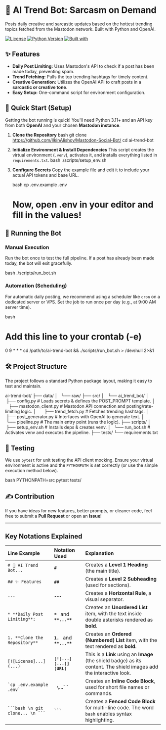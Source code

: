 # 🤖 AI Trend Bot: Sarcasm on Demand

Posts daily creative and sarcastic updates based on the hottest trending topics fetched from the Mastodon network. Built with Python and OpenAI.

[![License](https://img.shields.io/badge/License-MIT-blue.svg)](https://opensource.org/licenses/MIT)
[![Python Version](https://img.shields.io/badge/Python-3.11%2B-blue)](https://www.python.org/)
[![Built with](https://img.shields.io/badge/Built%20with-GPT--3.5--Turbo-brightgreen)](https://openai.com/)



## ✨ Features

* **Daily Post Limiting:** Uses Mastodon's API to check if a post has been made today, preventing spam.
* **Trend Fetching:** Pulls the top trending hashtags for timely content.
* **Creative Generation:** Utilizes the OpenAI API to craft posts in a **sarcastic or creative tone**.
* **Easy Setup:** One-command script for environment configuration.



## 🚀 Quick Start (Setup)

Getting the bot running is quick! You'll need Python 3.11+ and an API key from both **OpenAI** and your chosen **Mastodon instance**.

1.  **Clone the Repository**
    bash
    git clone https://github.com/IlkinAlishov/Mastodon-Social-Bot/
    cd ai-trend-bot
    
2.  **Initialize Environment & Install Dependencies**
    This script creates the virtual environment (`.venv`), activates it, and installs everything listed in `requirements.txt`.
    bash
    ./scripts/setup_env.sh
    
3.  **Configure Secrets**
    Copy the example file and edit it to include your actual API tokens and base URL.

    bash
    cp .env.example .env
    # Now, open .env in your editor and fill in the values!
    



## 🏃 Running the Bot

### Manual Execution

Run the bot once to test the full pipeline. If a post has already been made today, the bot will exit gracefully.

bash
./scripts/run_bot.sh


### Automation (Scheduling)

For automatic daily posting, we recommend using a scheduler like `cron` on a dedicated server or VPS. Set the job to run once per day (e.g., at 9:00 AM server time).

bash
# Add this line to your crontab (-e)
0 9 * * * cd /path/to/ai-trend-bot && ./scripts/run_bot.sh > /dev/null 2>&1




## 🛠️ Project Structure

The project follows a standard Python package layout, making it easy to test and maintain.


ai-trend-bot/
├── data/
│   └── raw/
├── src/
│   └── ai_trend_bot/
│       ├── config.py             # Loads secrets & defines the POST_PROMPT template.
│       ├── mastodon_client.py    # Mastodon API connection and posting/rate-limiting logic.
│       ├── trend_fetch.py        # Fetches trending hashtags.
│       ├── post_generator.py     # Interfaces with OpenAI to generate text.
│       └── pipeline.py           # The main entry point (runs the logic).
├── scripts/
│   ├── setup_env.sh              # Installs deps & creates venv.
│   └── run_bot.sh                # Activates venv and executes the pipeline.
├── tests/
└── requirements.txt




## 🧪 Testing

We use `pytest` for unit testing the API client mocking. Ensure your virtual environment is active and the `PYTHONPATH` is set correctly (or use the simple execution method below).

bash
PYTHONPATH=src pytest tests/




## ✍️ Contribution

If you have ideas for new features, better prompts, or cleaner code, feel free to submit a **Pull Request** or open an **Issue**\!



***

## Key Notations Explained

| Line Example | Notation Used | Explanation |
| :--- | :--- | :--- |
| `# 🤖 AI Trend Bot...` | **`#`** | Creates a **Level 1 Heading** (the main title). |
| `## ✨ Features` | **`##`** | Creates a **Level 2 Subheading** (used for sections). |
| `---` | **`---`** | Creates a **Horizontal Rule**, a visual separator. |
| `* **Daily Post Limiting**:` | **`* `** and **`**...**`** | Creates an **Unordered List** item, with the text inside double asterisks rendered as **bold**. |
| `1. **Clone the Repository**`| **`1. `** and **`**...**`** | Creates an **Ordered (Numbered) List** item, with the text rendered as **bold**. |
| `[![License]...](...)` | **`[![...](...)] (URL)`** | This is a **Link** using an **Image** (the shield badge) as its content. The shield images add the interactive look. |
| `` `cp .env.example .env` `` | **` \`...\` `** | Creates an **Inline Code Block**, used for short file names or commands. |
| ` ```bash \n git clone... \n ``` ` | **` ``` `** | Creates a **Fenced Code Block** for multi-line code. The word `bash` enables syntax highlighting. |
